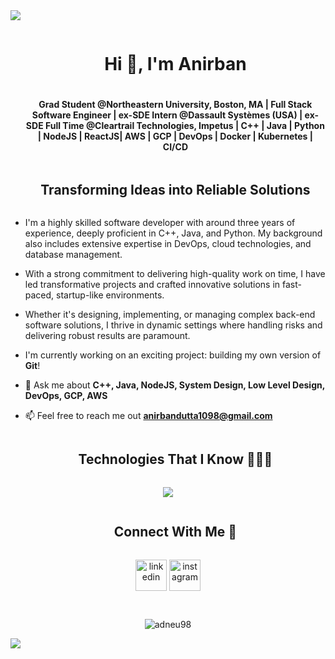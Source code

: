 <!--horizontal divider(gradiant)-->
<img src="https://user-images.githubusercontent.com/73097560/115834477-dbab4500-a447-11eb-908a-139a6edaec5c.gif">

<!--h1 without bottom border-->
<div id="user-content-toc">
  <ul align="center">
    <summary><h1 style="display: inline-block">Hi 👋, I'm Anirban</h1></summary>
    <h4>Grad Student @Northeastern University, Boston, MA | Full Stack Software Engineer | ex-SDE Intern @Dassault Systèmes (USA) | ex-SDE Full Time @Cleartrail Technologies, Impetus | C++ | Java | Python | NodeJS | ReactJS| AWS | GCP | DevOps | Docker | Kubernetes | CI/CD </h4>
  </ul>
</div>

<!--h2 without bottom border-->
<div id="user-content-toc">
  <ul align="center">
    <summary><h2 style="display: inline-block">Transforming Ideas into Reliable Solutions</h2></summary>
  </ul>
</div>

<!--Intro start-->

- I'm a highly skilled software developer with around three years of experience, deeply proficient in C++, Java, and Python. My background also includes extensive expertise in DevOps, cloud technologies, and database management.

- With a strong commitment to delivering high-quality work on time, I have led transformative projects and crafted innovative solutions in fast-paced, startup-like environments.
- Whether it's designing, implementing, or managing complex back-end software solutions, I thrive in dynamic settings where handling risks and delivering robust results are paramount.

- I'm currently working on an exciting project: building my own version of **Git**!

- 💬 Ask me about **C++, Java, NodeJS, System Design, Low Level Design, DevOps, GCP, AWS**

- 📫 Feel free to reach me out **anirbandutta1098@gmail.com**

<!--Intro end-->

<!--h1 without bottom border-->
<div id="user-content-toc">
  <ul align="center">
    <summary><h2 style="display: inline-block">Technologies That I Know 👨🏻‍💻</h2></summary>
  </ul>
</div>
<!--tech stack icons-->
<p align="center">
  <a href="https://skillicons.dev">
    <img src="https://skillicons.dev/icons?i=cpp,java,python,css,html,docker,postgres,mysql,redis,mongodb,hibernate,express,github,js,linux,nextjs,nodejs,spring,postman,react,redux,ts,vscode,aws,gcp,kubernetes,terraform,rabbitmq&perline=14" />
  </a>
</p>

<!-- Connect with me -->
<!--h2 without bottom border-->
<div id="user-content-toc">
  <ul align="center">
    <summary><h2 style="display: inline-block">Connect With Me  🤝</h2></summary>
  </ul>
</div>

<!--icons and links-->
<p align="center">
<a href="https://www.linkedin.com/in/anirbandutta7/" target="blank"><img align="center" src="https://user-images.githubusercontent.com/88904952/234979284-68c11d7f-1acc-4f0c-ac78-044e1037d7b0.png" alt="linkedin" height="50" width="50" /></a> 
<a href="https://www.instagram.com/_anirban7/" target="blank"><img align="center" src="https://user-images.githubusercontent.com/88904952/234981169-2dd1e58f-4b7e-468c-8213-034ba62156c3.png" alt="instagram" height="50" width="50" /></a>
</p>

<!--profile visit count-->
<div align="center"> <br>
<p align="center"> <img src="https://komarev.com/ghpvc/?username=adneu98&label=Profile%20views&color=0e75b6&style=flat" alt="adneu98" /> </p>
</div>

<!--horizontal divider(gradiant)-->
<img src="https://user-images.githubusercontent.com/73097560/115834477-dbab4500-a447-11eb-908a-139a6edaec5c.gif">
